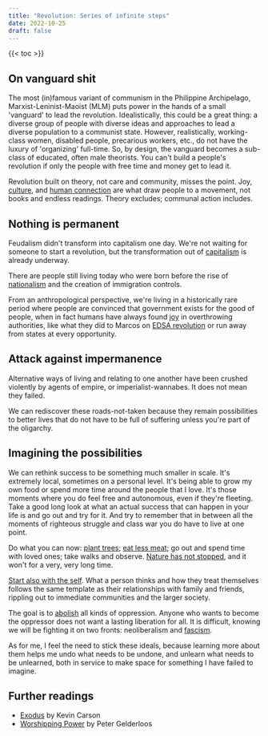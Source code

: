 ```yaml
---
title: "Revolution: Series of infinite steps"
date: 2022-10-25
draft: false
---
```


{{< toc >}}

## On vanguard shit

The most (in)famous variant of communism in the Philippine Archipelago,
Marxist-Leninist-Maoist (MLM) puts power in the hands of a small
'vanguard' to lead the revolution. Idealistically, this could be a great
thing: a diverse group of people with diverse ideas and approaches to
lead a diverse population to a communist state. However, realistically,
working-class women, disabled people, precarious workers, etc., do not
have the luxury of 'organizing' full-time. So, by design, the vanguard
becomes a sub-class of educated, often male theorists. You can't build a
people's revolution if only the people with free time and money get to
lead it.

Revolution built on theory, not care and community, misses the point.
Joy, [culture](/culture), and [human connection](/friendship) are what
draw people to a movement, not books and endless readings. Theory
excludes; communal action includes.

## Nothing is permanent

Feudalism didn't transform into capitalism one day.
We're not waiting for someone to start a revolution, but
the transformation out of [capitalism](/capitalism) is already underway.

There are people still living today
who were born before the rise of [nationalism](/nationalism)
and the creation of immigration controls.

From an anthropological perspective,
we're living in a historically rare period
where people are convinced that government exists for the good of people,
when in fact humans have always found [joy](/joyful-militancy)
in overthrowing authorities,
like what they did to Marcos on [EDSA revolution](/edsa-revolution)
or run away from states at every opportunity.

## Attack against impermanence

Alternative ways of living and relating to one another have been crushed
violently by agents of empire, or imperialist-wannabes. It does not mean
they failed.

We can rediscover these roads-not-taken because they remain
possibilities to better lives that do not have to be full of suffering
unless you're part of the oligarchy.

## Imagining the possibilities

We can rethink success to be something much smaller in scale.
It's extremely local, sometimes on a personal level.
It's being able to grow my own food
or spend more time around the people that I love.
It's those moments where you do feel free and autonomous,
even if they're fleeting.
Take a good long look at what an actual success
that can happen in your life is and go out and try for it.
And try to remember that in between all the moments
of righteous struggle and class war you do have to live at one point.

Do what you can now:
[plant trees](/social-ecology);
[eat less meat](/veganism);
go out and spend time with loved ones;
take walks and observe.
[Nature has not stopped](/solarpunk),
and it won't for a very, very long time.

[Start also with the self](/health).
What a person thinks and how they treat themselves
follows the same template as their relationships
with family and friends,
rippling out to immediate communities and the larger society.

The goal is to [abolish](/abolition) all kinds of oppression.
Anyone who wants to
become the oppressor does not want a lasting liberation for all.
It is difficult, knowing we will be fighting it on two fronts:
neoliberalism and [fascism](/fascism).

As for me, I feel the need to stick these ideals, because learning more
about them helps me undo what needs to be undone, and unlearn what needs
to be unlearned, both in service to make space for something I have
failed to imagine.

## Further readings

- [Exodus](https://theanarchistlibrary.org/library/kevin-a-carson-exodus_) by Kevin Carson
- [Worshipping Power](https://theanarchistlibrary.org/library/peter-gelderloos-worshipping-power) by Peter Gelderloos
